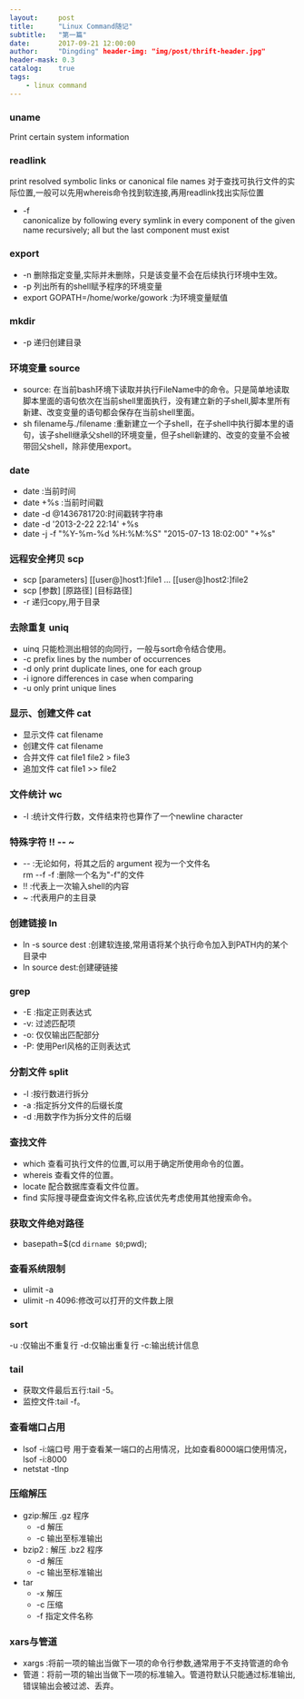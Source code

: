 ```yaml
---
layout:     post
title:      "Linux Command随记"
subtitle:   "第一篇"
date:       2017-09-21 12:00:00
author:     "Dingding" header-img: "img/post/thrift-header.jpg"
header-mask: 0.3
catalog:    true
tags:
    - linux command
---
```


### uname
Print certain system information

### readlink
print resolved symbolic links or canonical file names
对于查找可执行文件的实际位置,一般可以先用whereis命令找到软连接,再用readlink找出实际位置
* -f  
canonicalize by following every symlink in every component of the given name recursively; all but the last component must exist
   
### export
*  -n  删除指定变量,实际并未删除，只是该变量不会在后续执行环境中生效。
*  -p  列出所有的shell赋予程序的环境变量
* export GOPATH=/home/worke/gowork :为环境变量赋值

### mkdir
* -p  递归创建目录

### 环境变量 source
* source: 在当前bash环境下读取并执行FileName中的命令。只是简单地读取脚本里面的语句依次在当前shell里面执行，没有建立新的子shell,脚本里所有新建、改变变量的语句都会保存在当前shell里面。
* sh filename与./filename :重新建立一个子shell，在子shell中执行脚本里的语句，该子shell继承父shell的环境变量，但子shell新建的、改变的变量不会被带回父shell，除非使用export。

### date
* date :当前时间
* date +%s :当前时间戳
* date -d @1436781720:时间戳转字符串
* date -d '2013-2-22 22:14' +%s
* date -j -f "%Y-%m-%d %H:%M:%S" "2015-07-13 18:02:00" "+%s"


### 远程安全拷贝 scp
*  scp  [parameters] [[user@]host1:]file1 ... [[user@]host2:]file2
*  scp [参数] [原路径] [目标路径]
*  -r  递归copy,用于目录



### 去除重复 uniq
* uinq 只能检测出相邻的向同行，一般与sort命令结合使用。
* -c  prefix lines by the number of occurrences
* -d  only print duplicate lines, one for each group
* -i  ignore differences in case when comparing
* -u  only print unique lines


### 显示、创建文件 cat
* 显示文件 cat filename
* 创建文件 cat filename
* 合并文件 cat file1 file2 > file3
* 追加文件 cat file1 >> file2


### 文件统计 wc
* -l  :统计文件行数，文件结束符也算作了一个newline character
      
### 特殊字符 !!  --  ~
* -- :无论如何，将其之后的 argument 视为一个文件名  
    rm --f -f :删除一个名为"-f"的文件
* !! :代表上一次输入shell的内容
* ~  :代表用户的主目录

### 创建链接 ln
* ln -s source dest :创建软连接,常用语将某个执行命令加入到PATH内的某个目录中
* ln source dest:创建硬链接


### grep 
* -E :指定正则表达式
* -v: 过滤匹配项
* -o: 仅仅输出匹配部分
* -P: 使用Perl风格的正则表达式


###  分割文件 split
* -l :按行数进行拆分
* -a :指定拆分文件的后缀长度
* -d :用数字作为拆分文件的后缀

### 查找文件 
* which  查看可执行文件的位置,可以用于确定所使用命令的位置。
* whereis 查看文件的位置。 
* locate  配合数据库查看文件位置。
* find   实际搜寻硬盘查询文件名称,应该优先考虑使用其他搜索命令。

### 获取文件绝对路径
* basepath=$(cd `dirname $0`;pwd);

### 查看系统限制
* ulimit -a
* ulimit -n 4096:修改可以打开的文件数上限

### sort
-u :仅输出不重复行
-d:仅输出重复行
-c:输出统计信息

### tail
* 获取文件最后五行:tail -5。
* 监控文件:tail -f。

### 查看端口占用
* lsof -i:端口号 用于查看某一端口的占用情况，比如查看8000端口使用情况，lsof -i:8000
* netstat -tlnp  

### 压缩解压
* gzip:解压 .gz 程序
  * -d  解压
  * -c  输出至标准输出
* bzip2 : 解压 .bz2 程序
  * -d  解压
  * -c  输出至标准输出
* tar 
  * -x  解压
  * -c  压缩
  * -f  指定文件名称

### xars与管道
* xargs :将前一项的输出当做下一项的命令行参数,通常用于不支持管道的命令
* 管道：将前一项的输出当做下一项的标准输入。管道符默认只能通过标准输出,错误输出会被过滤、丢弃。